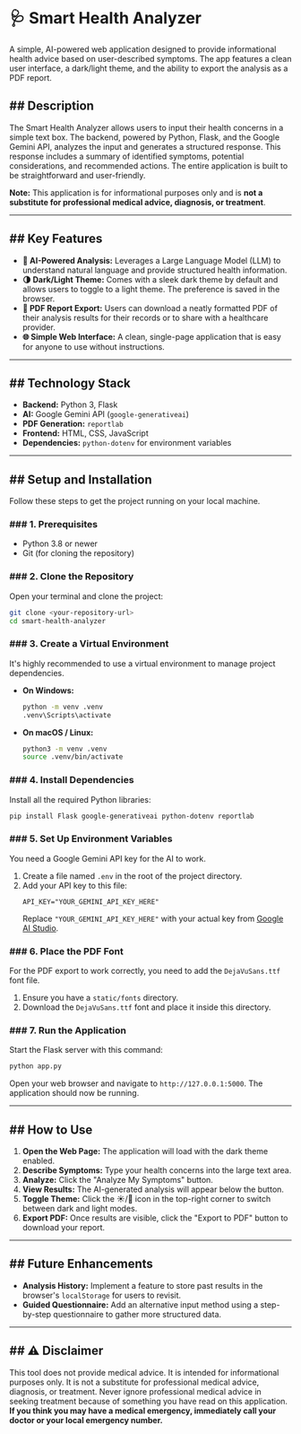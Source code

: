 
# 🩺 Smart Health Analyzer

A simple, AI-powered web application designed to provide informational health advice based on user-described symptoms. The app features a clean user interface, a dark/light theme, and the ability to export the analysis as a PDF report.

## \#\# Description

The Smart Health Analyzer allows users to input their health concerns in a simple text box. The backend, powered by Python, Flask, and the Google Gemini API, analyzes the input and generates a structured response. This response includes a summary of identified symptoms, potential considerations, and recommended actions. The entire application is built to be straightforward and user-friendly.

**Note:** This application is for informational purposes only and is **not a substitute for professional medical advice, diagnosis, or treatment**.

-----

## \#\# Key Features

  * **🤖 AI-Powered Analysis:** Leverages a Large Language Model (LLM) to understand natural language and provide structured health information.
  * **🌗 Dark/Light Theme:** Comes with a sleek dark theme by default and allows users to toggle to a light theme. The preference is saved in the browser.
  * **📄 PDF Report Export:** Users can download a neatly formatted PDF of their analysis results for their records or to share with a healthcare provider.
  * **🌐 Simple Web Interface:** A clean, single-page application that is easy for anyone to use without instructions.

-----

## \#\# Technology Stack

  * **Backend:** Python 3, Flask
  * **AI:** Google Gemini API (`google-generativeai`)
  * **PDF Generation:** `reportlab`
  * **Frontend:** HTML, CSS, JavaScript
  * **Dependencies:** `python-dotenv` for environment variables

-----

## \#\# Setup and Installation

Follow these steps to get the project running on your local machine.

### \#\#\# 1. Prerequisites

  * Python 3.8 or newer
  * Git (for cloning the repository)

### \#\#\# 2. Clone the Repository

Open your terminal and clone the project:

```bash
git clone <your-repository-url>
cd smart-health-analyzer
```

### \#\#\# 3. Create a Virtual Environment

It's highly recommended to use a virtual environment to manage project dependencies.

  * **On Windows:**
    ```bash
    python -m venv .venv
    .venv\Scripts\activate
    ```
  * **On macOS / Linux:**
    ```bash
    python3 -m venv .venv
    source .venv/bin/activate
    ```

### \#\#\# 4. Install Dependencies

Install all the required Python libraries:

```bash
pip install Flask google-generativeai python-dotenv reportlab
```

### \#\#\# 5. Set Up Environment Variables

You need a Google Gemini API key for the AI to work.

1.  Create a file named `.env` in the root of the project directory.
2.  Add your API key to this file:
    ```
    API_KEY="YOUR_GEMINI_API_KEY_HERE"
    ```
    Replace `"YOUR_GEMINI_API_KEY_HERE"` with your actual key from [Google AI Studio](https://aistudio.google.com/app/apikey).

### \#\#\# 6. Place the PDF Font

For the PDF export to work correctly, you need to add the `DejaVuSans.ttf` font file.

1.  Ensure you have a `static/fonts` directory.
2.  Download the `DejaVuSans.ttf` font and place it inside this directory.

### \#\#\# 7. Run the Application

Start the Flask server with this command:

```bash
python app.py
```

Open your web browser and navigate to `http://127.0.0.1:5000`. The application should now be running.

-----

## \#\# How to Use

1.  **Open the Web Page:** The application will load with the dark theme enabled.
2.  **Describe Symptoms:** Type your health concerns into the large text area.
3.  **Analyze:** Click the "Analyze My Symptoms" button.
4.  **View Results:** The AI-generated analysis will appear below the button.
5.  **Toggle Theme:** Click the ☀️/🌙 icon in the top-right corner to switch between dark and light modes.
6.  **Export PDF:** Once results are visible, click the "Export to PDF" button to download your report.

-----

## \#\# Future Enhancements

  * **Analysis History:** Implement a feature to store past results in the browser's `localStorage` for users to revisit.
  * **Guided Questionnaire:** Add an alternative input method using a step-by-step questionnaire to gather more structured data.

-----

## \#\# ⚠️ Disclaimer

This tool does not provide medical advice. It is intended for informational purposes only. It is not a substitute for professional medical advice, diagnosis, or treatment. Never ignore professional medical advice in seeking treatment because of something you have read on this application. **If you think you may have a medical emergency, immediately call your doctor or your local emergency number.**